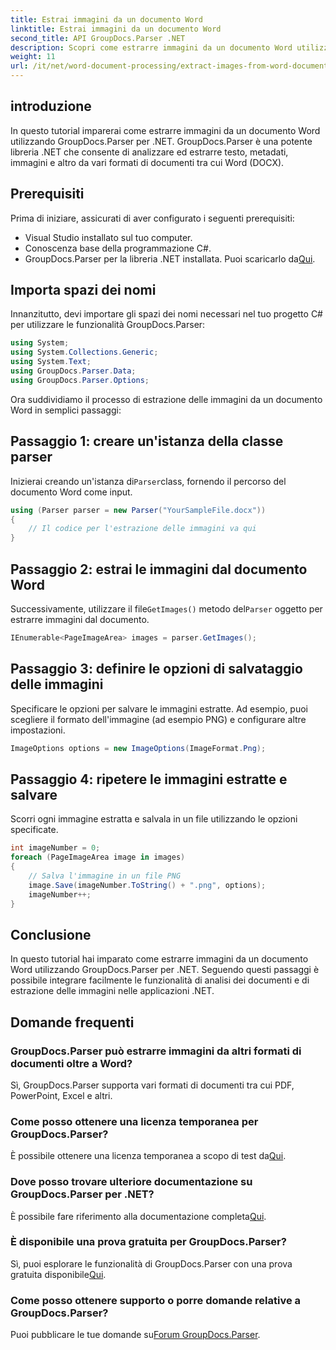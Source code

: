 ```yaml
---
title: Estrai immagini da un documento Word
linktitle: Estrai immagini da un documento Word
second_title: API GroupDocs.Parser .NET
description: Scopri come estrarre immagini da un documento Word utilizzando GroupDocs.Parser per .NET. Questa esercitazione fornisce indicazioni dettagliate per l'integrazione dell'immagine in .NET.
weight: 11
url: /it/net/word-document-processing/extract-images-from-word-document/
---
```

## introduzione
In questo tutorial imparerai come estrarre immagini da un documento Word utilizzando GroupDocs.Parser per .NET. GroupDocs.Parser è una potente libreria .NET che consente di analizzare ed estrarre testo, metadati, immagini e altro da vari formati di documenti tra cui Word (DOCX).
## Prerequisiti
Prima di iniziare, assicurati di aver configurato i seguenti prerequisiti:
- Visual Studio installato sul tuo computer.
- Conoscenza base della programmazione C#.
- GroupDocs.Parser per la libreria .NET installata. Puoi scaricarlo da[Qui](https://releases.groupdocs.com/parser/net/).
## Importa spazi dei nomi
Innanzitutto, devi importare gli spazi dei nomi necessari nel tuo progetto C# per utilizzare le funzionalità GroupDocs.Parser:
```csharp
using System;
using System.Collections.Generic;
using System.Text;
using GroupDocs.Parser.Data;
using GroupDocs.Parser.Options;
```
Ora suddividiamo il processo di estrazione delle immagini da un documento Word in semplici passaggi:
## Passaggio 1: creare un'istanza della classe parser
 Inizierai creando un'istanza di`Parser`class, fornendo il percorso del documento Word come input.
```csharp
using (Parser parser = new Parser("YourSampleFile.docx"))
{
    // Il codice per l'estrazione delle immagini va qui
}
```
## Passaggio 2: estrai le immagini dal documento Word
 Successivamente, utilizzare il file`GetImages()` metodo del`Parser` oggetto per estrarre immagini dal documento.
```csharp
IEnumerable<PageImageArea> images = parser.GetImages();
```
## Passaggio 3: definire le opzioni di salvataggio delle immagini
Specificare le opzioni per salvare le immagini estratte. Ad esempio, puoi scegliere il formato dell'immagine (ad esempio PNG) e configurare altre impostazioni.
```csharp
ImageOptions options = new ImageOptions(ImageFormat.Png);
```
## Passaggio 4: ripetere le immagini estratte e salvare
Scorri ogni immagine estratta e salvala in un file utilizzando le opzioni specificate.
```csharp
int imageNumber = 0;
foreach (PageImageArea image in images)
{
    // Salva l'immagine in un file PNG
    image.Save(imageNumber.ToString() + ".png", options);
    imageNumber++;
}
```
## Conclusione
In questo tutorial hai imparato come estrarre immagini da un documento Word utilizzando GroupDocs.Parser per .NET. Seguendo questi passaggi è possibile integrare facilmente le funzionalità di analisi dei documenti e di estrazione delle immagini nelle applicazioni .NET.

## Domande frequenti
### GroupDocs.Parser può estrarre immagini da altri formati di documenti oltre a Word?
Sì, GroupDocs.Parser supporta vari formati di documenti tra cui PDF, PowerPoint, Excel e altri.
### Come posso ottenere una licenza temporanea per GroupDocs.Parser?
 È possibile ottenere una licenza temporanea a scopo di test da[Qui](https://purchase.groupdocs.com/temporary-license/).
### Dove posso trovare ulteriore documentazione su GroupDocs.Parser per .NET?
 È possibile fare riferimento alla documentazione completa[Qui](https://tutorials.groupdocs.com/parser/net/).
### È disponibile una prova gratuita per GroupDocs.Parser?
 Sì, puoi esplorare le funzionalità di GroupDocs.Parser con una prova gratuita disponibile[Qui](https://releases.groupdocs.com/).
### Come posso ottenere supporto o porre domande relative a GroupDocs.Parser?
 Puoi pubblicare le tue domande su[Forum GroupDocs.Parser](https://forum.groupdocs.com/c/parser/17).